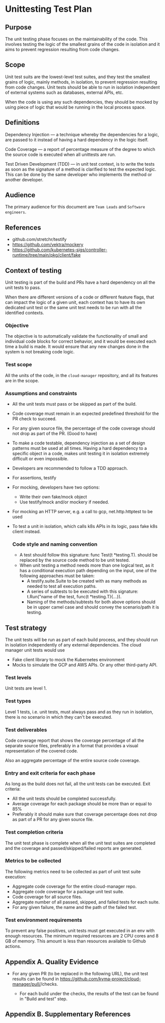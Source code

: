 # Unittesting Test Plan

## **Purpose** 

The unit testing phase focuses on the maintainability of the code. This involves testing the logic of the smallest grains of the code in isolation and it aims to prevent regression resulting from code changes. 

## Scope

Unit test suits are the lowest-level test suites, and they test the smallest grains of logic, mainly methods, in isolation, to prevent regression resulting from code changes. Unit tests should be able to run in isolation independent of external systems such as databases, external APIs, etc. 

When the code is using any such dependencies, they should be mocked by using piece of logic that would be running in the local process space.

## Definitions

Dependency Injection — a technique whereby the dependencies for a logic, are passed to it instead of having a hard dependency in the logic itself.

Code Coverage — a report of percentage measure of the degree to which the source code is executed when all unittests are run.

Test Driven Development (TDD) — in unit test context, is to write the tests as soon as the signature of a method is clarified to test the expected logic. This can be done by the same developer who implements the method or another developer.

## Audience

The primary audience for this document are `Team Leads` and `Software engineers`. 

## References

- github.com/stretchr/testify
- https://github.com/vektra/mockery
- https://github.com/kubernetes-sigs/controller-runtime/tree/main/pkg/client/fake

## Context of testing

Unit testing is part of the build and PRs have a hard dependency on all the unit tests to pass. 

When there are different versions of a code or different feature flags, that can impact the logic of a given unit, each context has to have its own dedicated unit test or the same unit test needs to be run with all the identified contexts. 

### Objective

The objective is to automatically validate the functionality of small and individual code blocks for correct behavior, and it would be executed each time a build is made. It would ensure that any new changes done in the system is not breaking code logic. 

### Test scope

All the units of the code, in the `cloud-manager` repository, and all its features are in the scope.

### Assumptions and constraints

- All the unit tests must pass or be skipped as part of the build. 

- Code coverage must remain in an expected predefined threshold for the PR check to succeed.

- For any given source file, the percentage of the code coverage should not drop as part of the PR. (Good to have)

- To make a code testable, dependency injection as a set of design patterns must be used at all times. Having a hard dependency to a specific object in a code, makes unit testing it in isolation extremely difficult or even impossible. 

- Developers are recommended to follow a TDD approach.

- For assertions, testify

- For mocking, developers have two options:

  - Write their own fake/mock object 
  - Use testify/mock and/or mockery if needed.

- For mocking an HTTP server, e.g. a call to gcp, net.http.httptest to be used

- To test a unit in isolation, which calls k8s APIs in its logic, pass fake k8s client instead. 

  ### Code style and naming convention

  - A test should follow this signature: func Test<Method Name>(t *testing.T). <Method Name> should be replaced by the source code method to be unit tested. 
  - When unit testing a method needs more than one logical test, as it has a conditional execution path depending on the input, one of the following approaches must be taken:
    - A testify.suite.Suite to be created with as many methods as needed to test all execution paths. 
    - A series of subtests to be executed with this signature: t.Run("name of the test, func(t *testing.T){...}). 
    - Naming of the methods/subtests for both above options should be in upper camel case and should convey the scenario/path it is testing.

## Test strategy

The unit tests will be run as part of each build process, and they should run in isolation independently of any external dependencies. The cloud manager unit tests would use

* Fake client library to mock the Kubernetes environment
* Mocks to simulate the GCP and AWS APIs. Or any other third-party API.

### Test levels

Unit tests are level 1. 

### Test types

Level 1 tests, i.e. unit tests, must always pass and as they run in isolation, there is no scenario in which they can't be executed.

### Test deliverables

Code coverage report that shows the coverage percentage of all the separate source files, preferably in a format that provides a visual representation of the covered code. 

Also an aggregate percentage of the entire source code coverage. 

### Entry and exit criteria for each phase

As long as the build does not fail, all the unit tests can be executed. Exit criteria: 

- All the unit tests should be completed successfully.
- Average coverage for each package should be more than or equal to 85%
- Preferably it should make sure that coverage percentage does not drop as part of a PR for any given source file.

### Test completion criteria

The unit test phase is complete when all the unit test suites are completed and the coverage and passed/skipped/failed reports are generated.

### Metrics to be collected

The following metrics need to be collected as part of unit test suite execution:

* Aggregate code coverage for the entire cloud-manager repo.
* Aggregate code coverage for a package unit test suite.
* Code coverage for all source files.
* Aggregate number of all passed, skipped, and failed tests for each suite.
* For any given failure, the name and the path of the failed test.

### Test environment requirements

To prevent any false positives, unit tests must get executed in an env with enough resources. The minimum required resources are 2 CPU cores and 8 GB of memory. This amount is less than resources available to Github actions.

## Appendix A. Quality Evidence

- For any given PR (to be replaced in the following URL), the unit test results can be found in https://github.com/kyma-project/cloud-manager/pull/<PR>/checks.
  - For each build under the checks, the results of the test can be found in "Build and test" step.

## Appendix B. Supplementary References